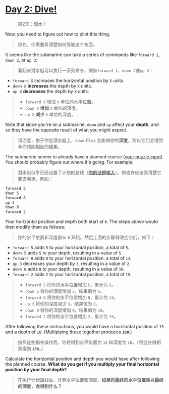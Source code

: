 # [Day 2: Dive!](https://adventofcode.com/2021/day/2)

> 第2天：潜水！

Now, you need to figure out how to pilot this thing.

> 现在，你需要弄清楚如何驾驶这个东西。

It seems like the submarine can take a series of commands like `forward 1`, `down 2`, or `up 3`:

> 看起来潜水艇可以执行一系列命令，例如`forward 1`、`down 2`或`up 3`：

- `forward X` increases the horizontal position by `X` units.
- `down X` **increases** the depth by `X` units.
- `up X` **decreases** the depth by `X` units.

> - `forward X` 增加 `X` 单位的水平位置。
> - `down X` **增加** `X` 单位的深度。
> - `up X` **减少** `X` 单位的深度。

Note that since you're on a submarine, `down` and `up` affect your **depth**, and so they have the opposite result of what you might expect.

> 请注意，由于你在潜水艇上，`down` 和 `up` 会影响你的**深度**，所以它们会得到与你预期相反的结果。

The submarine seems to already have a planned course ([your puzzle input](day02.txt)). You should probably figure out where it's going. For example:

> 潜水艇似乎已经设置了计划的路线（[你的谜题输入](day02.txt)）。你或许应该弄清楚它要去哪里。例如：

```diff
forward 5
down 5
forward 8
up 3
down 8
forward 2
```

Your horizontal position and depth both start at `0`. The steps above would then modify them as follows:

> 你的水平位置和深度都从 `0` 开始。然后上面的步骤将改变它们，如下：

- `forward 5` adds `5` to your horizontal position, a total of `5`.
- `down 5` adds `5` to your depth, resulting in a value of `5`.
- `forward 8` adds `8` to your horizontal position, a total of `13`.
- `up 3` decreases your depth by `3`, resulting in a value of `2`.
- `down 8` adds `8` to your depth, resulting in a value of `10`.
- `forward 2` adds `2` to your horizontal position, a total of `15`.

> - `forward 5` 将你的水平位置增加 `5`，累计为 `5`。
> - `down 5` 将你的深度增加 `5`，结果值为 `5`。
> - `forward 8` 将你的水平位置增加 `8`，累计为 `13`。
> - `up 3` 将你的深度减少 `3`，结果值为 `2`。
> - `down 8` 将你的深度增加 `8`，结果值为 `10`。
> - `forward 2` 将你的水平位置增加 `2`，累计为 `15`。

After following these instructions, you would have a horizontal position of `15` and a depth of `10`. (Multiplying these together produces **`150`**.)

> 按照这些指令操作后，你将得到水平位置为 `15` 和深度为 `10`。（将这些值相乘得到 **`150`**。）

Calculate the horizontal position and depth you would have after following the planned course. **What do you get if you multiply your final horizontal position by your final depth?**

> 在执行计划路线后，计算水平位置和深度。**如果将最终的水平位置乘以最终的深度，会得到什么？**
